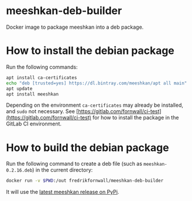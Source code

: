 # meeshkan-deb-builder
Docker image to package meeshkan into a deb package.

# How to install the debian package
Run the following commands:

```sh
apt install ca-certificates
echo "deb [trusted=yes] https://dl.bintray.com/meeshkan/apt all main" | sudo tee -a /etc/apt/sources.list
apt update
apt install meeshkan
```

Depending on the environment `ca-certificates` may already be installed, and `sudo` not necessary. See [https://gitlab.com/fornwall/ci-test](https://gitlab.com/fornwall/ci-test) for how to install the package in the GitLab CI environment.

# How to build the debian package
Run the following command to create a deb file (such as `meeshkan-0.2.16.deb`) in the current directory:

```sh
docker run -v $PWD:/out fredrikfornwall/meeshkan-deb-builder
```

It will use the [latest meeshkan release on PyPi](https://pypi.org/project/meeshkan/).
